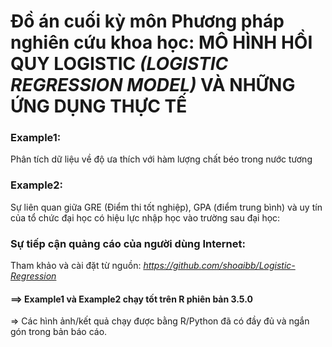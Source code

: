 # Đồ án cuối kỳ môn Phương pháp nghiên cứu khoa học: MÔ HÌNH HỒI QUY LOGISTIC *(LOGISTIC REGRESSION MODEL)* VÀ NHỮNG ỨNG DỤNG THỰC TẾ

### Example1:
Phân tích dữ liệu về độ ưa thích với hàm lượng chất béo trong nước tương
### Example2: 
Sự liên quan giữa GRE (Điểm thi tốt nghiệp), GPA (điểm trung bình) và uy tín của tổ chức đại học có hiệu lực nhập học vào trường sau đại học:
### Sự tiếp cận quảng cáo của người dùng Internet:
Tham khảo và cài đặt từ nguồn: *https://github.com/shoaibb/Logistic-Regression*

#### ==> Example1 và Example2 chạy tốt trên R phiên bản 3.5.0
=> Các hình ảnh/kết quả chạy được bằng R/Python đã có đầy đủ và ngắn gón trong bản báo cáo.
